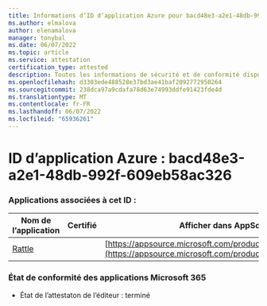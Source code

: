 ```yaml
---
title: Informations d’ID d’application Azure pour bacd48e3-a2e1-48db-992f-609eb58ac326
ms.author: elmalova
author: elenamalova
manager: tonybal
ms.date: 06/07/2022
ms.topic: article
ms.service: attestation
certification_type: attested
description: Toutes les informations de sécurité et de conformité disponibles pour bacd48e3-a2e1-48db-992f-609eb58ac326.
ms.openlocfilehash: d3303ede488528e37bd3ae41baf2092772950264
ms.sourcegitcommit: 238dca97a9cdafa78d63e74993ddfe91423fde4d
ms.translationtype: MT
ms.contentlocale: fr-FR
ms.lasthandoff: 06/07/2022
ms.locfileid: "65936261"
---
```

# <a name="azure-app-id-bacd48e3-a2e1-48db-992f-609eb58ac326"></a>ID d’application Azure : bacd48e3-a2e1-48db-992f-609eb58ac326


### <a name="apps-associated-with-this-id"></a>Applications associées à cet ID :
| **Nom de l’application** | **Certifié** | **Afficher dans AppSource** |
|--------------|---------------|-----------------------|
| [Rattle](../forward/WA200004030.md) |  | [https://appsource.microsoft.com/product/office/WA200004030](https://appsource.microsoft.com/product/office/WA200004030) |

### <a name="microsoft-365-app-compliance-status"></a>État de conformité des applications Microsoft 365
- État de l’attestaton de l’éditeur : terminé
